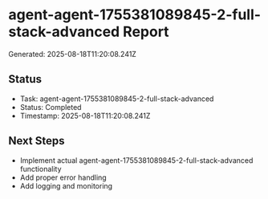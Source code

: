 # agent-agent-1755381089845-2-full-stack-advanced Report

Generated: 2025-08-18T11:20:08.241Z

## Status
- Task: agent-agent-1755381089845-2-full-stack-advanced
- Status: Completed
- Timestamp: 2025-08-18T11:20:08.241Z

## Next Steps
- Implement actual agent-agent-1755381089845-2-full-stack-advanced functionality
- Add proper error handling
- Add logging and monitoring
